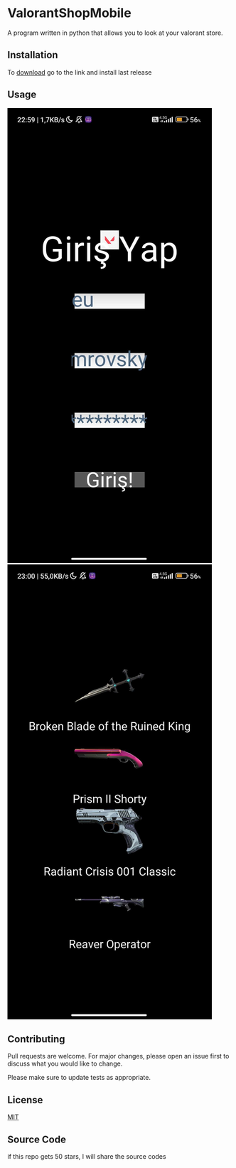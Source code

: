 # ValorantShopMobile

A program written in python that allows you to look at your valorant store.

## Installation

To [download](https://github.com/PythonGunlukleri/ValorantShopMobile/releases) go to the link and install last release



## Usage

![](https://github.com/PythonGunlukleri/ValorantShopMobile/blob/main/Screenshot_2022-09-13-22-59-57-393_org.valorantshop.valorantshop.jpg?raw=true)
![](https://github.com/PythonGunlukleri/ValorantShopMobile/blob/main/Screenshot_2022-09-13-23-00-35-443_org.valorantshop.valorantshop.jpg?raw=true)

## Contributing
Pull requests are welcome. For major changes, please open an issue first to discuss what you would like to change.

Please make sure to update tests as appropriate.

## License
[MIT](https://choosealicense.com/licenses/mit/)

## Source Code

if this repo gets 50 stars, I will share the source codes
